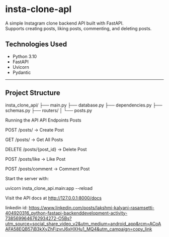 # insta-clone-apI

A simple Instagram clone backend API built with FastAPI.  
Supports creating posts, liking posts, commenting, and deleting posts.



## Technologies Used
- Python 3.10
- FastAPI
- Uvicorn
- Pydantic

---

## Project Structure
insta_clone_api/
├── main.py
├── database.py
├── dependencies.py
├── schemas.py
├── routers/
│ └── posts.py

Running the API
API Endpoints
Posts

POST /posts/ → Create Post

GET /posts/ → Get All Posts

DELETE /posts/{post_id} → Delete Post

POST /posts/like → Like Post

POST /posts/comment → Comment Post



Start the server with:

uvicorn insta_clone_api.main:app --reload

Visit the API docs at http://127.0.0.1:8000/docs

linkedin id: https://www.linkedin.com/posts/lakshmi-kalyani-rasamsetti-404920316_python-fastapi-backenddevelopment-activity-7385699646762934272-O5Bs?utm_source=social_share_video_v2&utm_medium=android_app&rcm=ACoAAFA58EQB57jB3kXyZhFizvrJ6xHXHu1_MQ4&utm_campaign=copy_link
